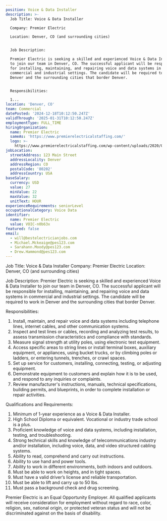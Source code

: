 ```yaml
---
position: Voice & Data Installer
description: >-
  Job Title: Voice & Data Installer

  Company: Premier Electric

  Location: Denver, CO (and surrounding cities)


  Job Description:

  Premier Electric is seeking a skilled and experienced Voice & Data Installer
  to join our team in Denver, CO. The successful applicant will be responsible
  for installing, maintaining, and repairing voice and data systems in
  commercial and industrial settings. The candidate will be required to work in
  Denver and the surrounding cities that border Denver. 


  Responsibilities:

  1...
location: 'Denver, CO'
team: Commercial
datePosted: '2024-12-18T10:12:50.247Z'
validThrough: '2025-01-31T10:12:50.247Z'
employmentType: FULL_TIME
hiringOrganization:
  name: Premier Electric
  sameAs: 'https://www.premierelectricalstaffing.com/'
  logo: >-
    https://www.premierelectricalstaffing.com/wp-content/uploads/2020/05/Premier-Electrical-Staffing-logo.png
jobLocation:
  streetAddress: 123 Main Street
  addressLocality: Denver
  addressRegion: CO
  postalCode: '80202'
  addressCountry: USA
baseSalary:
  currency: USD
  value: 27
  minValue: 22
  maxValue: 32
  unitText: HOUR
experienceRequirements: seniorLevel
occupationalCategory: Voice Data
identifier:
  name: Premier Electric
  value: VOIC-n0b63x
featured: false
email:
  - will@bestelectricianjobs.com
  - Michael.Mckeaige@pes123.com
  - Sarahann.Moody@pes123.com
  - Drew.Hammond@pes123.com
---
```




Job Title: Voice & Data Installer
Company: Premier Electric
Location: Denver, CO (and surrounding cities)

Job Description:
Premier Electric is seeking a skilled and experienced Voice & Data Installer to join our team in Denver, CO. The successful applicant will be responsible for installing, maintaining, and repairing voice and data systems in commercial and industrial settings. The candidate will be required to work in Denver and the surrounding cities that border Denver. 

Responsibilities:
1. Install, maintain, and repair voice and data systems including telephone lines, internet cables, and other communication systems.
2. Inspect and test lines or cables, recording and analyzing test results, to assess transmission characteristics and compliance with standards.
3. Measure signal strength at utility poles, using electronic test equipment.
4. Access specific areas to string lines or install terminal boxes, auxiliary equipment, or appliances, using bucket trucks, or by climbing poles or ladders, or entering tunnels, trenches, or crawl spaces.
5. Set up service for customers, installing, connecting, testing, or adjusting equipment.
6. Demonstrate equipment to customers and explain how it is to be used, and respond to any inquiries or complaints.
7. Review manufacturer's instructions, manuals, technical specifications, building permits, and blueprints, in order to complete installation or repair activities.

Qualifications and Requirements:
1. Minimum of 1-year experience as a Voice & Data Installer.
2. High School Diploma or equivalent. Vocational or industry trade school is a plus.
3. Proficient knowledge of voice and data systems, including installation, testing, and troubleshooting.
4. Strong technical skills and knowledge of telecommunications industry and/or installation, including voice, data, and video structured cabling systems.
5. Ability to read, comprehend and carry out instructions.
6. Ability to use hand and power tools.
7. Ability to work in different environments, both indoors and outdoors.
8. Must be able to work on heights, and in tight spaces.
9. Must have a valid driver’s license and reliable transportation.
10. Must be able to lift and carry up to 50 lbs.
11. Must pass a background check and drug screening.

Premier Electric is an Equal Opportunity Employer. All qualified applicants will receive consideration for employment without regard to race, color, religion, sex, national origin, or protected veteran status and will not be discriminated against on the basis of disability.
